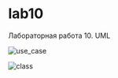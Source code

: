 # lab10
Лабораторная работа 10. UML

![use_case](https://user-images.githubusercontent.com/73669224/209450591-d8e5e211-012b-47ac-9aee-57f82ff04f1b.png)

![class](https://user-images.githubusercontent.com/73669224/209450597-bf5e4436-ad59-494f-af3f-7dbb01ed0a94.png)

